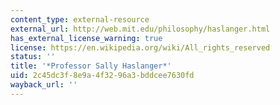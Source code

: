 ```yaml
---
content_type: external-resource
external_url: http://web.mit.edu/philosophy/haslanger.html
has_external_license_warning: true
license: https://en.wikipedia.org/wiki/All_rights_reserved
status: ''
title: '*Professor Sally Haslanger*'
uid: 2c45dc3f-8e9a-4f32-96a3-bddcee7630fd
wayback_url: ''
---
```

